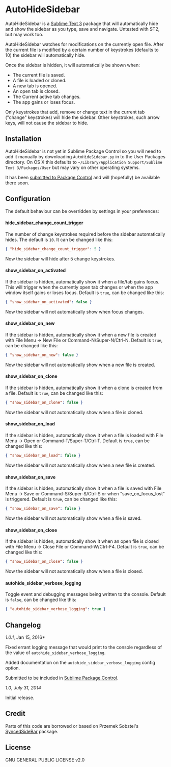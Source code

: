AutoHideSidebar
===============

AutoHideSidebar is a [Sublime Text 3](http://www.sublimetext.com/) package that
will automatically hide and show the sidebar as you type, save and navigate.
Untested with ST2, but may work too.

AutoHideSidebar watches for modifications on the currently open file. After the
current file is modified by a certain number of keystrokes (defaults to 10)
the sidebar will automatically hide.

Once the sidebar is hidden, it will automatically be shown when:

* The current file is saved.
* A file is loaded or cloned.
* A new tab is opened.
* An open tab is closed.
* The Current active tab changes.
* The app gains or loses focus.

Only keystrokes that add, remove or change text in the current tab ("change"
keystrokes) will hide the sidebar. Other keystrokes, such arrow keys, will not
cause the sidebar to hide.

Installation
------------

AutoHideSidebar is not yet in Sublime Package Control so you will need to add
it manually by downloading `AutoHideSidebar.py` in to the User Packages
directory. On OS X this defaults to `~/Library/Application Support/Sublime Text 3/Packages/User`
but may vary on other operating systems.

It has been [submitted to Package Control](https://github.com/wbond/package_control_channel/pull/5133) and will (hopefully)
be available there soon.

Configuration
-------------

The default behaviour can be overridden by settings in your preferences:

#### hide_sidebar_change_count_trigger

The number of change keystrokes required before the sidebar automatically
hides.  The default is `10`. It can be changed like this:

```json
{ "hide_sidebar_change_count_trigger": 5 }
```

Now the sidebar will hide after 5 change keystrokes.

#### show_sidebar_on_activated

If the sidebar is hidden, automatically show it when a file/tab gains focus.
This will trigger when the currently open tab changes or when the app window
itself gains or loses focus. Default is `true`, can be changed like this:

```json
{ "show_sidebar_on_activated": false }
```

Now the sidebar will not automatically show when focus changes.

#### show_sidebar_on_new

If the sidebar is hidden, automatically show it when a new file is created
with File Menu -> New File or Command-N/Super-N/Ctrl-N. Default is `true`, can
be changed like this:

```json
{ "show_sidebar_on_new": false }
```

Now the sidebar will not automatically show when a new file is created.

#### show_sidebar_on_clone

If the sidebar is hidden, automatically show it when a clone is created
from a file. Default is `true`, can be changed like this:

```json
{ "show_sidebar_on_clone": false }
```

Now the sidebar will not automatically show when a file is cloned.

#### show_sidebar_on_load

If the sidebar is hidden, automatically show it when a file is loaded
with File Menu -> Open or Command-T/Super-T/Ctrl-T. Default is `true`, can
be changed like this:

```json
{ "show_sidebar_on_load": false }
```

Now the sidebar will not automatically show when a new file is created.

#### show_sidebar_on_save

If the sidebar is hidden, automatically show it when a file is saved with
File Menu -> Save or Command-S/Super-S/Ctrl-S or when "save_on_focus_lost" is
triggered. Default is `true`, can be changed like this:

```json
{ "show_sidebar_on_save": false }
```

Now the sidebar will not automatically show when a file is saved.

#### show_sidebar_on_close

If the sidebar is hidden, automatically show it when an open file is closed with
File Menu -> Close File or Command-W/Ctrl-F4. Default is `true`, can be
changed like this:

```json
{ "show_sidebar_on_close": false }
```

Now the sidebar will not automatically show when a file is closed.

####  autohide_sidebar_verbose_logging

Toggle event and debugging messages being written to the console. Default is
`false`, can be changed like this:

```json
{ "autohide_sidebar_verbose_logging": true }
```

Changelog
---------

*1.0.1*, Jan 15, 2016*

Fixed errant logging message that would print to the console regardless of the
value of `autohide_sidebar_verbose_logging`.

Added documentation on the `autohide_sidebar_verbose_logging` config option.

Submitted to be included in [Sublime Package Control](https://github.com/wbond/package_control_channel/pull/5133).

*1.0*, *July 31, 2014*

Initial release.

Credit
------

Parts of this code are borrowed or based on Przemek Sobstel's
[SyncedSideBar](https://github.com/sobstel/SyncedSideBar) package.

License
-------

GNU GENERAL PUBLIC LICENSE v2.0